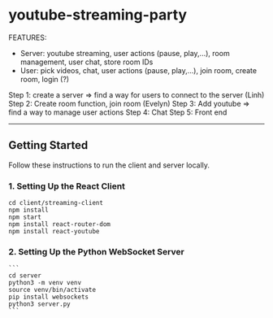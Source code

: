 # youtube-streaming-party

FEATURES:
- Server: youtube streaming, user actions (pause, play,...), room management, user chat, store room IDs
- User: pick videos, chat, user actions (pause, play,...), join room, create room, login (?)

Step 1: create a server => find a way for users to connect to the server (Linh)
Step 2: Create room function, join room (Evelyn)
Step 3: Add youtube => find a way to manage user actions
Step 4: Chat
Step 5: Front end


---

## Getting Started

Follow these instructions to run the client and server locally.

### 1. Setting Up the React Client

   ```
   cd client/streaming-client
   npm install
   npm start
   npm install react-router-dom
   npm install react-youtube
   ```

### 2. Setting Up the Python WebSocket Server

    ```
    cd server
    python3 -m venv venv
    source venv/bin/activate
    pip install websockets
    python3 server.py
    ```
